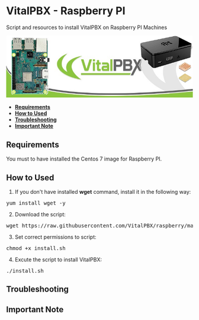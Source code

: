 # VitalPBX - Raspberry PI
Script and resources to install VitalPBX on Raspberry PI Machines

 ![VitalPBX & Raspberry PI](https://github.com/VitalPBX/raspberry/blob/master/resources/RasperiPI.jpg?raw=true)

- **[Requirements](#requirements)**
- **[How to Used](#how-to-used)**
- **[Troubleshooting](#troubleshooting)**
- **[Important Note](#important-note)**

## Requirements
You must to have installed the Centos 7 image for Raspberry PI.

## How to Used
1. If you don't have installed __wget__ command, install it in the following way:
<pre>
yum install wget -y
</pre>
2. Download the script:
<pre>
wget https://raw.githubusercontent.com/VitalPBX/raspberry/master/install.sh
</pre>
3. Set correct permissions to script:
<pre>
chmod +x install.sh
</pre>
4. Excute the script to install VitalPBX:
<pre>
./install.sh
</pre>

## Troubleshooting

## Important Note
